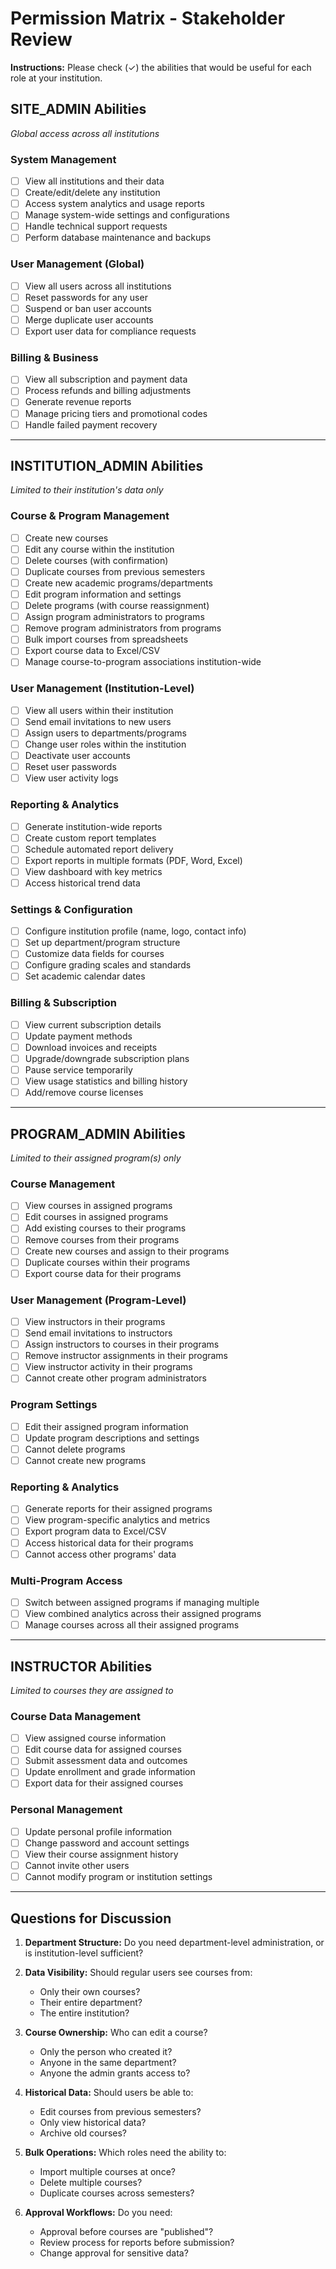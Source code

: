 # Permission Matrix - Stakeholder Review

**Instructions:** Please check (✓) the abilities that would be useful for each role at your institution.

## SITE_ADMIN Abilities
*Global access across all institutions*

### System Management
- [ ] View all institutions and their data
- [ ] Create/edit/delete any institution
- [ ] Access system analytics and usage reports
- [ ] Manage system-wide settings and configurations
- [ ] Handle technical support requests
- [ ] Perform database maintenance and backups

### User Management (Global)
- [ ] View all users across all institutions
- [ ] Reset passwords for any user
- [ ] Suspend or ban user accounts
- [ ] Merge duplicate user accounts
- [ ] Export user data for compliance requests

### Billing & Business
- [ ] View all subscription and payment data
- [ ] Process refunds and billing adjustments
- [ ] Generate revenue reports
- [ ] Manage pricing tiers and promotional codes
- [ ] Handle failed payment recovery

---

## INSTITUTION_ADMIN Abilities
*Limited to their institution's data only*

### Course & Program Management
- [ ] Create new courses
- [ ] Edit any course within the institution
- [ ] Delete courses (with confirmation)
- [ ] Duplicate courses from previous semesters
- [ ] Create new academic programs/departments
- [ ] Edit program information and settings
- [ ] Delete programs (with course reassignment)
- [ ] Assign program administrators to programs
- [ ] Remove program administrators from programs
- [ ] Bulk import courses from spreadsheets
- [ ] Export course data to Excel/CSV
- [ ] Manage course-to-program associations institution-wide

### User Management (Institution-Level)
- [ ] View all users within their institution
- [ ] Send email invitations to new users
- [ ] Assign users to departments/programs
- [ ] Change user roles within the institution
- [ ] Deactivate user accounts
- [ ] Reset user passwords
- [ ] View user activity logs

### Reporting & Analytics
- [ ] Generate institution-wide reports
- [ ] Create custom report templates
- [ ] Schedule automated report delivery
- [ ] Export reports in multiple formats (PDF, Word, Excel)
- [ ] View dashboard with key metrics
- [ ] Access historical trend data

### Settings & Configuration
- [ ] Configure institution profile (name, logo, contact info)
- [ ] Set up department/program structure
- [ ] Customize data fields for courses
- [ ] Configure grading scales and standards
- [ ] Set academic calendar dates

### Billing & Subscription
- [ ] View current subscription details
- [ ] Update payment methods
- [ ] Download invoices and receipts
- [ ] Upgrade/downgrade subscription plans
- [ ] Pause service temporarily
- [ ] View usage statistics and billing history
- [ ] Add/remove course licenses

---

## PROGRAM_ADMIN Abilities
*Limited to their assigned program(s) only*

### Course Management
- [ ] View courses in assigned programs
- [ ] Edit courses in assigned programs
- [ ] Add existing courses to their programs
- [ ] Remove courses from their programs
- [ ] Create new courses and assign to their programs
- [ ] Duplicate courses within their programs
- [ ] Export course data for their programs

### User Management (Program-Level)
- [ ] View instructors in their programs
- [ ] Send email invitations to instructors
- [ ] Assign instructors to courses in their programs
- [ ] Remove instructor assignments in their programs
- [ ] View instructor activity in their programs
- [ ] Cannot create other program administrators

### Program Settings
- [ ] Edit their assigned program information
- [ ] Update program descriptions and settings
- [ ] Cannot delete programs
- [ ] Cannot create new programs

### Reporting & Analytics
- [ ] Generate reports for their assigned programs
- [ ] View program-specific analytics and metrics
- [ ] Export program data to Excel/CSV
- [ ] Access historical data for their programs
- [ ] Cannot access other programs' data

### Multi-Program Access
- [ ] Switch between assigned programs if managing multiple
- [ ] View combined analytics across their assigned programs
- [ ] Manage courses across all their assigned programs

---

## INSTRUCTOR Abilities
*Limited to courses they are assigned to*

### Course Data Management
- [ ] View assigned course information
- [ ] Edit course data for assigned courses
- [ ] Submit assessment data and outcomes
- [ ] Update enrollment and grade information
- [ ] Export data for their assigned courses

### Personal Management
- [ ] Update personal profile information
- [ ] Change password and account settings
- [ ] View their course assignment history
- [ ] Cannot invite other users
- [ ] Cannot modify program or institution settings

---

## Questions for Discussion

1. **Department Structure:** Do you need department-level administration, or is institution-level sufficient?

2. **Data Visibility:** Should regular users see courses from:
   - Only their own courses?
   - Their entire department?
   - The entire institution?

3. **Course Ownership:** Who can edit a course?
   - Only the person who created it?
   - Anyone in the same department?
   - Anyone the admin grants access to?

4. **Historical Data:** Should users be able to:
   - Edit courses from previous semesters?
   - Only view historical data?
   - Archive old courses?

5. **Bulk Operations:** Which roles need the ability to:
   - Import multiple courses at once?
   - Delete multiple courses?
   - Duplicate courses across semesters?

6. **Approval Workflows:** Do you need:
   - Approval before courses are "published"?
   - Review process for reports before submission?
   - Change approval for sensitive data?
